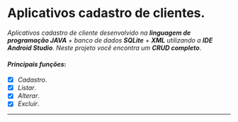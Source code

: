 # Aplicativos cadastro de clientes.
_Aplicativos cadastro de cliente desenvolvido na **linguagem de programação JAVA** + banco de dados **SQLite** + **XML** utilizando a **IDE Android Studio**. Neste projeto você encontra um **CRUD completo**_.
#### _Principais funções_:
- [x] _Cadastro_.
- [x] _Listar_.
- [x] _Alterar_.
- [x] _Excluir_.
---

